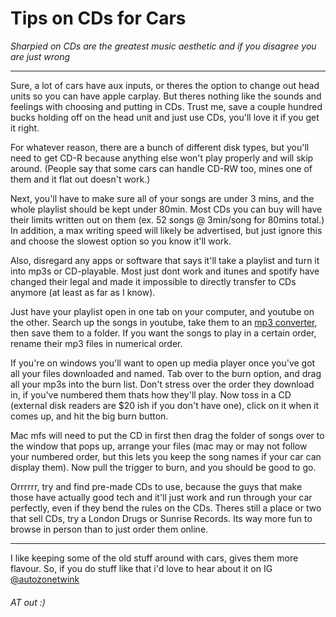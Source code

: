 # Tips on CDs for Cars
*Sharpied on CDs are the greatest music aesthetic and if you disagree you are just wrong*

---
Sure, a lot of cars have aux inputs, or theres the option to change out head units so you can have apple carplay. But theres nothing like the sounds and feelings with choosing and putting in CDs. Trust me, save a couple hundred bucks holding off on the head unit and just use CDs, you'll love it if you get it right.

For whatever reason, there are a bunch of different disk types, but you'll need to get CD-R because anything else won't play properly and will skip around. (People say that some cars can handle CD-RW too, mines one of them and it flat out doesn't work.) 

Next, you'll have to make sure all of your songs are under 3 mins, and the whole playlist should be kept under 80min. Most CDs you can buy will have their limits written out on them (ex. 52 songs @ 3min/song for 80mins total.) In addition, a max writing speed will likely be advertised, but just ignore this and choose the slowest option so you know it'll work.

Also, disregard any apps or software that says it'll take a playlist and turn it into mp3s or CD-playable. Most just dont work and itunes and spotify have changed their legal and made it impossible to directly transfer to CDs anymore (at least as far as I know). 

Just have your playlist open in one tab on your computer, and youtube on the other. Search up the songs in youtube, take them to an [mp3 converter](https://320ytmp3.com/enFEwi/), then save them to a folder. If you want the songs to play in a certain order, rename their mp3 files in numerical order.

If you're on windows you'll want to open up media player once you've got all your files downloaded and named. Tab over to the burn option, and drag all your mp3s into the burn list. Don't stress over the order they download in, if you've numbered them thats how they'll play. Now toss in a CD (external disk readers are $20 ish if you don't have one), click on it when it comes up, and hit the big burn button.

Mac mfs will need to put the CD in first then drag the folder of songs over to the window that pops up, arrange your files (mac may or may not follow your numbered order, but this lets you keep the song names if your car can display them). Now pull the trigger to burn, and you should be good to go.

Orrrrrr, try and find pre-made CDs to use, because the guys that make those have actually good tech and it'll just work and run through your car perfectly, even if they bend the rules on the CDs. Theres still a place or two that sell CDs, try a London Drugs or Sunrise Records. Its way more fun to browse in person than to just order them online.

---
I like keeping some of the old stuff around with cars, gives them more flavour. So, if you do stuff like that i'd love to hear about it on IG [@autozonetwink](https://www.instagram.com/autozonetwink/)

###### AT out :)
